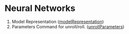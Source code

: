 # Neural Networks

1. Model Representation ([modelRepresentation](https://github.com/sohampod/machineLearningnotes/blob/main/neuralNetworks/modelRepresentation1.md))
2. Parameters Command for unroll/roll. ([unrollParameters](https://github.com/sohampod/machineLearningnotes/blob/main/neuralNetworks/unrollParameters.md))